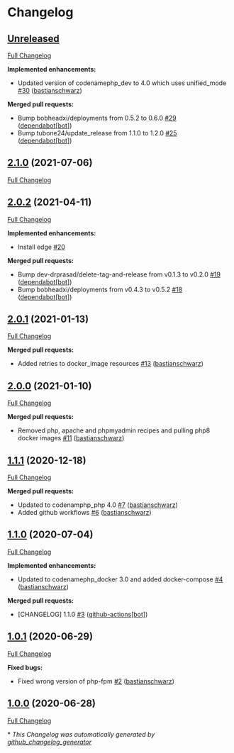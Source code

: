 # Changelog

## [Unreleased](https://github.com/codenamephp/chef.workstation.php/tree/HEAD)

[Full Changelog](https://github.com/codenamephp/chef.workstation.php/compare/2.1.0...HEAD)

**Implemented enhancements:**

- Updated version of codenamephp\_dev to 4.0 which uses unified\_mode [\#30](https://github.com/codenamephp/chef.workstation.php/pull/30) ([bastianschwarz](https://github.com/bastianschwarz))

**Merged pull requests:**

- Bump bobheadxi/deployments from 0.5.2 to 0.6.0 [\#29](https://github.com/codenamephp/chef.workstation.php/pull/29) ([dependabot[bot]](https://github.com/apps/dependabot))
- Bump tubone24/update\_release from 1.1.0 to 1.2.0 [\#25](https://github.com/codenamephp/chef.workstation.php/pull/25) ([dependabot[bot]](https://github.com/apps/dependabot))

## [2.1.0](https://github.com/codenamephp/chef.workstation.php/tree/2.1.0) (2021-07-06)

[Full Changelog](https://github.com/codenamephp/chef.workstation.php/compare/2.0.2...2.1.0)

## [2.0.2](https://github.com/codenamephp/chef.workstation.php/tree/2.0.2) (2021-04-11)

[Full Changelog](https://github.com/codenamephp/chef.workstation.php/compare/2.0.1...2.0.2)

**Implemented enhancements:**

- Install edge [\#20](https://github.com/codenamephp/chef.workstation.php/issues/20)

**Merged pull requests:**

- Bump dev-drprasad/delete-tag-and-release from v0.1.3 to v0.2.0 [\#19](https://github.com/codenamephp/chef.workstation.php/pull/19) ([dependabot[bot]](https://github.com/apps/dependabot))
- Bump bobheadxi/deployments from v0.4.3 to v0.5.2 [\#18](https://github.com/codenamephp/chef.workstation.php/pull/18) ([dependabot[bot]](https://github.com/apps/dependabot))

## [2.0.1](https://github.com/codenamephp/chef.workstation.php/tree/2.0.1) (2021-01-13)

[Full Changelog](https://github.com/codenamephp/chef.workstation.php/compare/2.0.0...2.0.1)

**Merged pull requests:**

- Added retries to docker\_image resources [\#13](https://github.com/codenamephp/chef.workstation.php/pull/13) ([bastianschwarz](https://github.com/bastianschwarz))

## [2.0.0](https://github.com/codenamephp/chef.workstation.php/tree/2.0.0) (2021-01-10)

[Full Changelog](https://github.com/codenamephp/chef.workstation.php/compare/1.1.1...2.0.0)

**Merged pull requests:**

- Removed php, apache and phpmyadmin recipes and pulling php8 docker images [\#11](https://github.com/codenamephp/chef.workstation.php/pull/11) ([bastianschwarz](https://github.com/bastianschwarz))

## [1.1.1](https://github.com/codenamephp/chef.workstation.php/tree/1.1.1) (2020-12-18)

[Full Changelog](https://github.com/codenamephp/chef.workstation.php/compare/1.1.0...1.1.1)

**Merged pull requests:**

- Updated to codenamphp\_php 4.0 [\#7](https://github.com/codenamephp/chef.workstation.php/pull/7) ([bastianschwarz](https://github.com/bastianschwarz))
- Added github workflows [\#6](https://github.com/codenamephp/chef.workstation.php/pull/6) ([bastianschwarz](https://github.com/bastianschwarz))

## [1.1.0](https://github.com/codenamephp/chef.workstation.php/tree/1.1.0) (2020-07-04)

[Full Changelog](https://github.com/codenamephp/chef.workstation.php/compare/1.0.1...1.1.0)

**Implemented enhancements:**

- Updated to codenamephp\_docker 3.0 and added docker-compose [\#4](https://github.com/codenamephp/chef.workstation.php/pull/4) ([bastianschwarz](https://github.com/bastianschwarz))

**Merged pull requests:**

- \[CHANGELOG\] 1.1.0 [\#3](https://github.com/codenamephp/chef.workstation.php/pull/3) ([github-actions[bot]](https://github.com/apps/github-actions))

## [1.0.1](https://github.com/codenamephp/chef.workstation.php/tree/1.0.1) (2020-06-29)

[Full Changelog](https://github.com/codenamephp/chef.workstation.php/compare/1.0.0...1.0.1)

**Fixed bugs:**

- Fixed wrong version of php-fpm [\#2](https://github.com/codenamephp/chef.workstation.php/pull/2) ([bastianschwarz](https://github.com/bastianschwarz))

## [1.0.0](https://github.com/codenamephp/chef.workstation.php/tree/1.0.0) (2020-06-28)

[Full Changelog](https://github.com/codenamephp/chef.workstation.php/compare/6e0a43a8987a412b916113b884446828062f2e76...1.0.0)



\* *This Changelog was automatically generated by [github_changelog_generator](https://github.com/github-changelog-generator/github-changelog-generator)*
